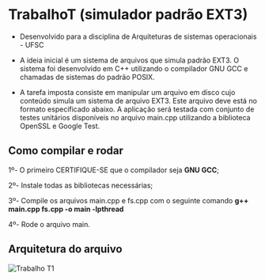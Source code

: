 # TrabalhoT (simulador padrão EXT3) 
* Desenvolvido para a disciplina de Arquiteturas de sistemas operacionais - UFSC 

* A ideia inicial é um sistema de arquivos que simula padrão EXT3. 
O sistema foi desenvolvido em C++ utilizando o compilador GNU GCC e chamadas de sistemas do padrão POSIX. 

* A tarefa imposta consiste em manipular um arquivo em disco cujo conteúdo simula um sistema de arquivo EXT3. 
Este arquivo deve está no formato especificado abaixo. A aplicação será testada com conjunto de testes unitários disponíveis no arquivo main.cpp utilizando a biblioteca OpenSSL e Google Test.

## Como compilar e rodar
1º- O primeiro CERTIFIQUE-SE que o compilador seja **GNU GCC**;

2º- Instale todas as bibliotecas necessárias;

3º- Compile os arquivos main.cpp e fs.cpp com o seguinte comando **g++ main.cpp fs.cpp -o main -lpthread**

4º- Rode o arquivo main.


## Arquitetura do arquivo
![Trabalho T1](https://user-images.githubusercontent.com/34030150/125478611-c66b73e5-65a8-4a58-a2bb-229d6041eb6d.png)
